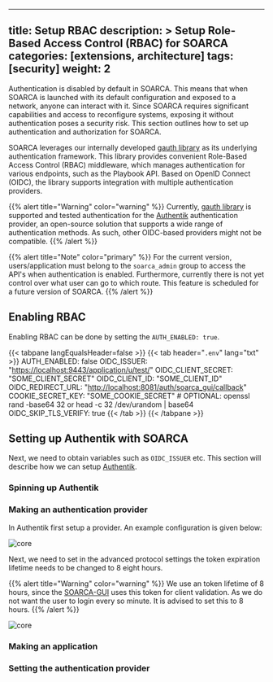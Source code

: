 
---

title: Setup RBAC
description: >
  Setup Role-Based Access Control (RBAC) for SOARCA
categories: [extensions, architecture]
tags: [security]
weight: 2
---

Authentication is disabled by default in SOARCA. This means that when SOARCA is launched with its default configuration and exposed to a network, anyone can interact with it. Since SOARCA requires significant capabilities and access to reconfigure systems, exposing it without authentication poses a security risk. This section outlines how to set up authentication and authorization for SOARCA.

SOARCA leverages our internally developed [gauth library](https://github.com/COSSAS/gauth) as its underlying authentication framework. This library provides convenient Role-Based Access Control (RBAC) middleware, which manages authentication for various endpoints, such as the Playbook API. Based on OpenID Connect (OIDC), the library supports integration with multiple authentication providers.

{{% alert title="Warning" color="warning" %}}
Currently, [gauth library](https://github.com/COSSAS/gauth) is supported and tested authentication for the [Authentik](https://goauthentik.io/) authentication provider, an open-source solution that supports a wide range of authentication methods. As such, other OIDC-based providers might not be compatible.
{{% /alert %}}

{{% alert title="Note" color="primary" %}}
For the current version, users/application must belong to the `soarca_admin` group to access the API's when authentication is enabled. Furthermore, currently there is not yet control over what user can go to which route. This feature is scheduled for a future version of SOARCA.
{{% /alert %}}

## Enabling RBAC

Enabling RBAC can be done by setting the `AUTH_ENABLED: true`.

{{< tabpane langEqualsHeader=false  >}}
{{< tab header="`.env`" lang="txt" >}}
AUTH_ENABLED: false
OIDC_ISSUER: "<https://localhost:9443/application/u/test/>"
OIDC_CLIENT_SECRET: "SOME_CLIENT_SECRET"
OIDC_CLIENT_ID: "SOME_CLIENT_ID"
OIDC_REDIRECT_URL: "<http://localhost:8081/auth/soarca_gui/callback>"
COOKIE_SECRET_KEY: "SOME_COOKIE_SECRET" # OPTIONAL: openssl rand -base64 32  or head -c 32 /dev/urandom | base64
OIDC_SKIP_TLS_VERIFY: true
{{< /tab >}}
{{< /tabpane >}}

## Setting up Authentik with SOARCA

Next, we need to obtain variables such as `OIDC_ISSUER` etc. This section will describe how we can setup [Authentik](https://goauthentik.io/).

### Spinning up Authentik

### Making an authentication provider

In Authentik first setup a provider. An example configuration is given below:

![core](/SOARCA/images/installation_configuration/authentik_setup/setup-provider.png)

Next, we need to set in the advanced protocol settings the token expiration lifetime needs to be changed to 8 eight hours.

{{% alert title="Warning" color="warning" %}}
We use an token lifetime of 8 hours, since the [SOARCA-GUI](https://github.com/COSSAS/SOARCA-GUI) uses this token for client validation. As we do not want the user to login every so minute. It is advised to set this to 8 hours.
{{% /alert %}}

![core](/SOARCA/images/installation_configuration/authentik_setup/change-lifetime.png)

### Making an application

### Setting the authentication provider
